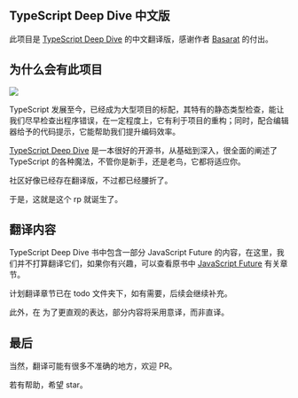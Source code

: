 
## TypeScript Deep Dive 中文版

此项目是 [TypeScript Deep Dive](https://github.com/basarat/typescript-book/) 的中文翻译版，感谢作者 [Basarat](https://github.com/basarat) 的付出。

## 为什么会有此项目

![](http://ovshyp9zv.bkt.clouddn.com/typescript.png)

TypeScript 发展至今，已经成为大型项目的标配，其特有的静态类型检查，能让我们尽早检查出程序错误，在一定程度上，它有利于项目的重构；同时，配合编辑器给予的代码提示，它能帮助我们提升编码效率。

[TypeScript Deep Dive](https://github.com/basarat/typescript-book/) 是一本很好的开源书，从基础到深入，很全面的阐述了 TypeScript 的各种魔法，不管你是新手，还是老鸟，它都将适应你。

社区好像已经存在翻译版，不过都已经腰折了。

于是，这就是这个 rp 就诞生了。

## 翻译内容

TypeScript Deep Dive 书中包含一部分 JavaScript Future 的内容，在这里，我们并不打算翻译它们，如果你有兴趣，可以查看原书中 [JavaScript Future](https://basarat.gitbooks.io/typescript/content/docs/future-javascript.html) 有关章节。

计划翻译章节已在 todo 文件夹下，如有需要，后续会继续补充。

此外，在 为了更直观的表达，部分内容将采用意译，而非直译。

## 最后

当然，翻译可能有很多不准确的地方，欢迎 PR。

若有帮助，希望 star。
